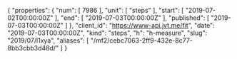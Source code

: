 {
  "properties": {
    "num": [
      7986
    ],
    "unit": [
      "steps"
    ],
    "start": [
      "2019-07-02T00:00:00Z"
    ],
    "end": [
      "2019-07-03T00:00:00Z"
    ],
    "published": [
      "2019-07-03T00:00:00Z"
    ]
  },
  "client_id": "https://www-api.jvt.me/fit",
  "date": "2019-07-03T00:00:00Z",
  "kind": "steps",
  "h": "h-measure",
  "slug": "2019/07/l1xya",
  "aliases": [
    "/mf2/cebc7063-2ff9-432e-8c77-8bb3cbb3d48d/"
  ]
}
